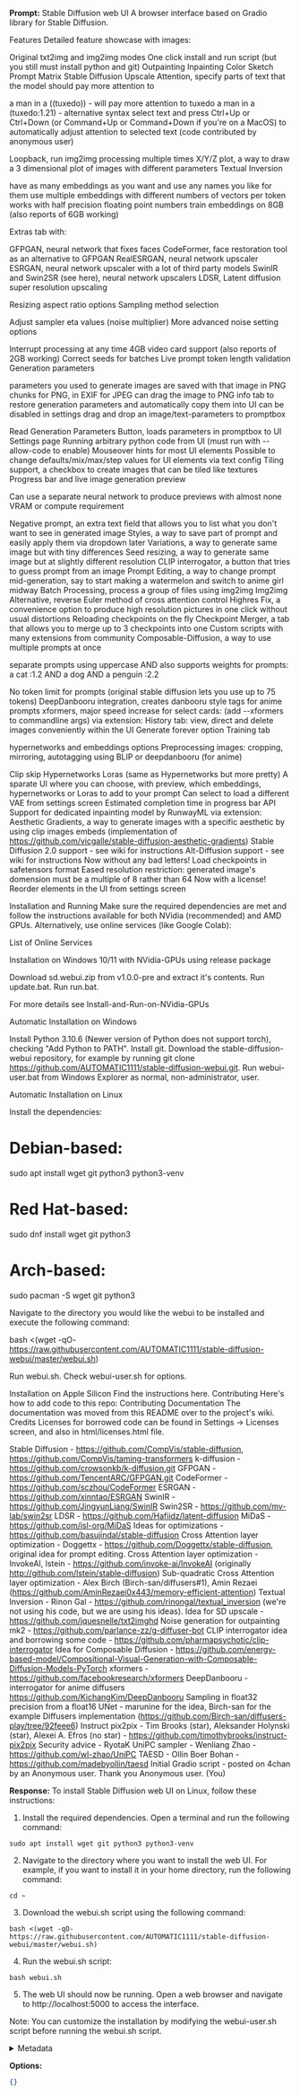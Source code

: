 **Prompt:**
Stable Diffusion web UI
A browser interface based on Gradio library for Stable Diffusion.

Features
Detailed feature showcase with images:

Original txt2img and img2img modes
One click install and run script (but you still must install python and git)
Outpainting
Inpainting
Color Sketch
Prompt Matrix
Stable Diffusion Upscale
Attention, specify parts of text that the model should pay more attention to

a man in a ((tuxedo)) - will pay more attention to tuxedo
a man in a (tuxedo:1.21) - alternative syntax
select text and press Ctrl+Up or Ctrl+Down (or Command+Up or Command+Down if you're on a MacOS) to automatically adjust attention to selected text (code contributed by anonymous user)


Loopback, run img2img processing multiple times
X/Y/Z plot, a way to draw a 3 dimensional plot of images with different parameters
Textual Inversion

have as many embeddings as you want and use any names you like for them
use multiple embeddings with different numbers of vectors per token
works with half precision floating point numbers
train embeddings on 8GB (also reports of 6GB working)


Extras tab with:

GFPGAN, neural network that fixes faces
CodeFormer, face restoration tool as an alternative to GFPGAN
RealESRGAN, neural network upscaler
ESRGAN, neural network upscaler with a lot of third party models
SwinIR and Swin2SR (see here), neural network upscalers
LDSR, Latent diffusion super resolution upscaling


Resizing aspect ratio options
Sampling method selection

Adjust sampler eta values (noise multiplier)
More advanced noise setting options


Interrupt processing at any time
4GB video card support (also reports of 2GB working)
Correct seeds for batches
Live prompt token length validation
Generation parameters

parameters you used to generate images are saved with that image
in PNG chunks for PNG, in EXIF for JPEG
can drag the image to PNG info tab to restore generation parameters and automatically copy them into UI
can be disabled in settings
drag and drop an image/text-parameters to promptbox


Read Generation Parameters Button, loads parameters in promptbox to UI
Settings page
Running arbitrary python code from UI (must run with --allow-code to enable)
Mouseover hints for most UI elements
Possible to change defaults/mix/max/step values for UI elements via text config
Tiling support, a checkbox to create images that can be tiled like textures
Progress bar and live image generation preview

Can use a separate neural network to produce previews with almost none VRAM or compute requirement


Negative prompt, an extra text field that allows you to list what you don't want to see in generated image
Styles, a way to save part of prompt and easily apply them via dropdown later
Variations, a way to generate same image but with tiny differences
Seed resizing, a way to generate same image but at slightly different resolution
CLIP interrogator, a button that tries to guess prompt from an image
Prompt Editing, a way to change prompt mid-generation, say to start making a watermelon and switch to anime girl midway
Batch Processing, process a group of files using img2img
Img2img Alternative, reverse Euler method of cross attention control
Highres Fix, a convenience option to produce high resolution pictures in one click without usual distortions
Reloading checkpoints on the fly
Checkpoint Merger, a tab that allows you to merge up to 3 checkpoints into one
Custom scripts with many extensions from community
Composable-Diffusion, a way to use multiple prompts at once

separate prompts using uppercase AND
also supports weights for prompts: a cat :1.2 AND a dog AND a penguin :2.2


No token limit for prompts (original stable diffusion lets you use up to 75 tokens)
DeepDanbooru integration, creates danbooru style tags for anime prompts
xformers, major speed increase for select cards: (add --xformers to commandline args)
via extension: History tab: view, direct and delete images conveniently within the UI
Generate forever option
Training tab

hypernetworks and embeddings options
Preprocessing images: cropping, mirroring, autotagging using BLIP or deepdanbooru (for anime)


Clip skip
Hypernetworks
Loras (same as Hypernetworks but more pretty)
A sparate UI where you can choose, with preview, which embeddings, hypernetworks or Loras to add to your prompt
Can select to load a different VAE from settings screen
Estimated completion time in progress bar
API
Support for dedicated inpainting model by RunwayML
via extension: Aesthetic Gradients, a way to generate images with a specific aesthetic by using clip images embeds (implementation of https://github.com/vicgalle/stable-diffusion-aesthetic-gradients)
Stable Diffusion 2.0 support - see wiki for instructions
Alt-Diffusion support - see wiki for instructions
Now without any bad letters!
Load checkpoints in safetensors format
Eased resolution restriction: generated image's domension must be a multiple of 8 rather than 64
Now with a license!
Reorder elements in the UI from settings screen

Installation and Running
Make sure the required dependencies are met and follow the instructions available for both NVidia (recommended) and AMD GPUs.
Alternatively, use online services (like Google Colab):

List of Online Services

Installation on Windows 10/11 with NVidia-GPUs using release package

Download sd.webui.zip from v1.0.0-pre and extract it's contents.
Run update.bat.
Run run.bat.


For more details see Install-and-Run-on-NVidia-GPUs

Automatic Installation on Windows

Install Python 3.10.6 (Newer version of Python does not support torch), checking "Add Python to PATH".
Install git.
Download the stable-diffusion-webui repository, for example by running git clone https://github.com/AUTOMATIC1111/stable-diffusion-webui.git.
Run webui-user.bat from Windows Explorer as normal, non-administrator, user.

Automatic Installation on Linux

Install the dependencies:

# Debian-based:
sudo apt install wget git python3 python3-venv
# Red Hat-based:
sudo dnf install wget git python3
# Arch-based:
sudo pacman -S wget git python3

Navigate to the directory you would like the webui to be installed and execute the following command:

bash <(wget -qO- https://raw.githubusercontent.com/AUTOMATIC1111/stable-diffusion-webui/master/webui.sh)

Run webui.sh.
Check webui-user.sh for options.

Installation on Apple Silicon
Find the instructions here.
Contributing
Here's how to add code to this repo: Contributing
Documentation
The documentation was moved from this README over to the project's wiki.
Credits
Licenses for borrowed code can be found in Settings -> Licenses screen, and also in html/licenses.html file.

Stable Diffusion - https://github.com/CompVis/stable-diffusion, https://github.com/CompVis/taming-transformers
k-diffusion - https://github.com/crowsonkb/k-diffusion.git
GFPGAN - https://github.com/TencentARC/GFPGAN.git
CodeFormer - https://github.com/sczhou/CodeFormer
ESRGAN - https://github.com/xinntao/ESRGAN
SwinIR - https://github.com/JingyunLiang/SwinIR
Swin2SR - https://github.com/mv-lab/swin2sr
LDSR - https://github.com/Hafiidz/latent-diffusion
MiDaS - https://github.com/isl-org/MiDaS
Ideas for optimizations - https://github.com/basujindal/stable-diffusion
Cross Attention layer optimization - Doggettx - https://github.com/Doggettx/stable-diffusion, original idea for prompt editing.
Cross Attention layer optimization - InvokeAI, lstein - https://github.com/invoke-ai/InvokeAI (originally http://github.com/lstein/stable-diffusion)
Sub-quadratic Cross Attention layer optimization - Alex Birch (Birch-san/diffusers#1), Amin Rezaei (https://github.com/AminRezaei0x443/memory-efficient-attention)
Textual Inversion - Rinon Gal - https://github.com/rinongal/textual_inversion (we're not using his code, but we are using his ideas).
Idea for SD upscale - https://github.com/jquesnelle/txt2imghd
Noise generation for outpainting mk2 - https://github.com/parlance-zz/g-diffuser-bot
CLIP interrogator idea and borrowing some code - https://github.com/pharmapsychotic/clip-interrogator
Idea for Composable Diffusion - https://github.com/energy-based-model/Compositional-Visual-Generation-with-Composable-Diffusion-Models-PyTorch
xformers - https://github.com/facebookresearch/xformers
DeepDanbooru - interrogator for anime diffusers https://github.com/KichangKim/DeepDanbooru
Sampling in float32 precision from a float16 UNet - marunine for the idea, Birch-san for the example Diffusers implementation (https://github.com/Birch-san/diffusers-play/tree/92feee6)
Instruct pix2pix - Tim Brooks (star), Aleksander Holynski (star), Alexei A. Efros (no star) - https://github.com/timothybrooks/instruct-pix2pix
Security advice - RyotaK
UniPC sampler - Wenliang Zhao - https://github.com/wl-zhao/UniPC
TAESD - Ollin Boer Bohan - https://github.com/madebyollin/taesd
Initial Gradio script - posted on 4chan by an Anonymous user. Thank you Anonymous user.
(You)


**Response:**
To install Stable Diffusion web UI on Linux, follow these instructions:

1. Install the required dependencies. Open a terminal and run the following command:

```
sudo apt install wget git python3 python3-venv
```

2. Navigate to the directory where you want to install the web UI. For example, if you want to install it in your home directory, run the following command:

```
cd ~
```

3. Download the webui.sh script using the following command:

```
bash <(wget -qO- https://raw.githubusercontent.com/AUTOMATIC1111/stable-diffusion-webui/master/webui.sh)
```

4. Run the webui.sh script:

```
bash webui.sh
```

5. The web UI should now be running. Open a web browser and navigate to http://localhost:5000 to access the interface.

Note: You can customize the installation by modifying the webui-user.sh script before running the webui.sh script.

<details><summary>Metadata</summary>

- Duration: 8643 ms
- Datetime: 2023-07-20T10:26:50.720232
- Model: gpt-3.5-turbo-0613

</details>

**Options:**
```json
{}
```

